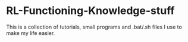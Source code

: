 # RL-Functioning-Knowledge-stuff
This is a collection of tutorials, small programs and .bat/.sh files I use to make my life easier.
